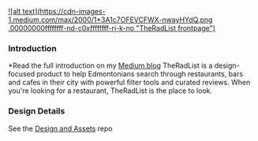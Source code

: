 [![alt text](https://cdn-images-1.medium.com/max/2000/1*3A1c7OFEVCFWX-nwayHYdQ.png
,00000000ffffffff-nd-c0xffffffff-rj-k-no "TheRadList frontpage")](https://www.theradlist.com)

### Introduction

*Read the full introduction on my [Medium blog](https://medium.com/arjunkalburgi/theradlist-a-new-side-product-e07bf0d3fdd8)
TheRadList is a design-focused product to help Edmontonians search through restaurants, bars and cafes in their city with powerful filter tools and curated reviews. When you're looking for a restaurant, TheRadList is the place to look. 

### Design Details 

See the [Design and Assets](https://github.com/theradlist/Design-and-Assets) repo
